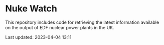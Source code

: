# Nuke Watch

This repository includes code for retrieving the latest information available on the output of EDF nuclear power plants in the UK.

Last updated: 2023-04-04 13:11